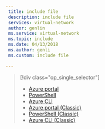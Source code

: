 ```yaml
---
 title: include file
 description: include file
 services: virtual-network
 author: genlin
 ms.service: virtual-network
 ms.topic: include
 ms.date: 04/13/2018
 ms.author: genli
 ms.custom: include file

---
```


> [!div class="op_single_selector"]
> * [Azure portal](../articles/virtual-network/ip-services/virtual-networks-static-private-ip-arm-pportal.md)
> * [PowerShell](../articles/virtual-network/ip-services/virtual-networks-static-private-ip-arm-ps.md)
> * [Azure CLI](../articles/virtual-network/ip-services/virtual-networks-static-private-ip-arm-cli.md)
> * [Azure portal (Classic)](../articles/virtual-network/ip-services/virtual-networks-static-private-ip-classic-pportal.md)
> * [PowerShell (Classic)](../articles/virtual-network/ip-services/virtual-networks-static-private-ip-classic-ps.md)
> * [Azure CLI (Classic)](/previous-versions/azure/virtual-network/virtual-networks-static-private-ip-classic-cli)